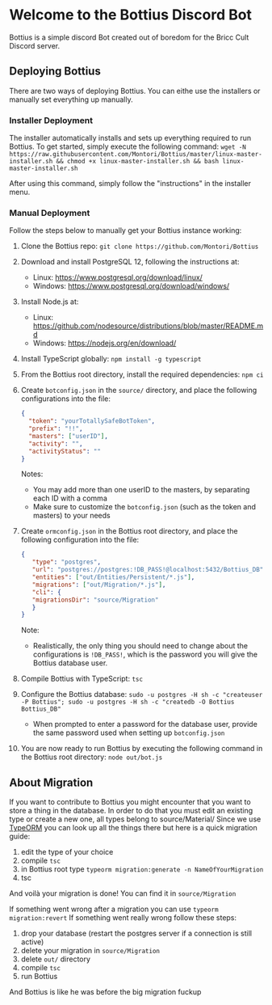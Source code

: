 # Welcome to the Bottius Discord Bot

Bottius is a simple discord Bot created out of boredom for the Bricc Cult Discord server.

## Deploying Bottius

There are two ways of deploying Bottius. You can eithe use the installers or manually set everything up manually.

### Installer Deployment

The installer automatically installs and sets up everything required to run Bottius. To get started, simply execute the following command: `wget -N https://raw.githubusercontent.com/Montori/Bottius/master/linux-master-installer.sh && chmod +x linux-master-installer.sh && bash linux-master-installer.sh`

After using this command, simply follow the "instructions" in the installer menu.

### Manual Deployment

Follow the steps below to manually get your Bottius instance working:

1. Clone the Bottius repo: `git clone https://github.com/Montori/Bottius`
2. Download and install PostgreSQL 12, following the instructions at:
    * Linux: <https://www.postgresql.org/download/linux/>
    * Windows: <https://www.postgresql.org/download/windows/>
3. Install Node.js at:
    * Linux: <https://github.com/nodesource/distributions/blob/master/README.md>
    * Windows: <https://nodejs.org/en/download/>
4. Install TypeScript globally: `npm install -g typescript`
5. From the Bottius root directory, install the required dependencies: `npm ci`
6. Create `botconfig.json` in the `source/` directory, and place the following configurations into the file:

    ```json
    {
      "token": "yourTotallySafeBotToken",
      "prefix": "!!",
      "masters": ["userID"],
      "activity": "",
      "activityStatus": ""
    }
    ```

    Notes:
    * You may add more than one userID to the masters, by separating each ID with a comma
    * Make sure to customize the `botconfig.json` (such as the token and masters) to your needs

7. Create `ormconfig.json` in the Bottius root directory, and place the following configuration into the file:

     ```json
    {
        "type": "postgres",
        "url": "postgres://postgres:!DB_PASS!@localhost:5432/Bottius_DB",
        "entities": ["out/Entities/Persistent/*.js"],
        "migrations": ["out/Migration/*.js"],
        "cli": {
        "migrationsDir": "source/Migration"
        }
    }
    ```

    Note:
    * Realistically, the only thing you should need to change about the configurations is `!DB_PASS!`, which is the password you will give the Bottius database user.

8. Compile Bottius with TypeScript: `tsc`
9. Configure the Bottius database: `sudo -u postgres -H sh -c "createuser -P Bottius"; sudo -u postgres -H sh -c "createdb -O Bottius Bottius_DB"`
    * When prompted to enter a password for the database user, provide the same password used when setting up `botconfig.json`
10. You are now ready to run Bottius by executing the following command in the Bottius root directory: `node out/bot.js`

## About Migration

If you want to contribute to Bottius you might encounter that you want to store a thing in the database.
In order to do that you must edit an existing type or create a new one, all types belong to source/Material/
Since we use [TypeORM](https://typeorm.io/#/) you can look up all the things there but here is a quick migration guide:

1. edit the type of your choice
2. compile `tsc`
3. in Bottius root type `typeorm migration:generate -n NameOfYourMigration`
4. tsc

And voilà your migration is done! You can find it in `source/Migration`

If something went wrong after a migration you can use `typeorm migration:revert`
If something went really wrong follow these steps:

1. drop your database (restart the postgres server if a connection is still active)
2. delete your migration in `source/Migration`
3. delete `out/` directory
4. compile `tsc`
5. run Bottius

And Bottius is like he was before the big migration fuckup
